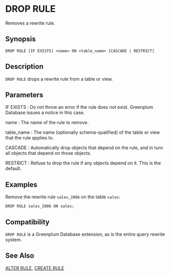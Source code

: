 # DROP RULE

Removes a rewrite rule.

## Synopsis

``` {#sql_command_synopsis}
DROP RULE [IF EXISTS] <name> ON <table_name> [CASCADE | RESTRICT]
```

## Description

`DROP RULE` drops a rewrite rule from a table or view.

## Parameters

IF EXISTS
:   Do not throw an error if the rule does not exist. Greenplum Database issues a notice in this case.

name
:   The name of the rule to remove.

table_name
:   The name (optionally schema-qualified) of the table or view that the rule applies to.

CASCADE
:   Automatically drop objects that depend on the rule, and in turn all objects that depend on those objects.

RESTRICT
:   Refuse to drop the rule if any objects depend on it. This is the default.

## Examples

Remove the rewrite rule `sales_2006` on the table `sales`:

```
DROP RULE sales_2006 ON sales;
```

## Compatibility

`DROP RULE` is a Greenplum Database extension, as is the entire query rewrite system.

## See Also

[ALTER RULE](/docs/sql-statements/sql-statement-alter-rule.md), [CREATE RULE](/docs/sql-statements/sql-statement-create-rule.md)



